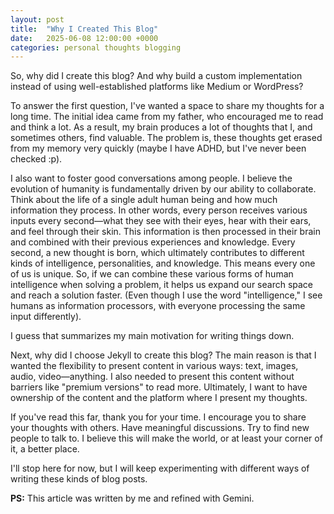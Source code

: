 ```yaml
---
layout: post
title:  "Why I Created This Blog"
date:   2025-06-08 12:00:00 +0000
categories: personal thoughts blogging
---
```


So, why did I create this blog? And why build a custom implementation instead of using well-established platforms like Medium or WordPress?

To answer the first question, I've wanted a space to share my thoughts for a long time. The initial idea came from my father, who encouraged me to read and think a lot. As a result, my brain produces a lot of thoughts that I, and sometimes others, find valuable. The problem is, these thoughts get erased from my memory very quickly (maybe I have ADHD, but I've never been checked :p).

I also want to foster good conversations among people. I believe the evolution of humanity is fundamentally driven by our ability to collaborate. Think about the life of a single adult human being and how much information they process. In other words, every person receives various inputs every second—what they see with their eyes, hear with their ears, and feel through their skin. This information is then processed in their brain and combined with their previous experiences and knowledge. Every second, a new thought is born, which ultimately contributes to different kinds of intelligence, personalities, and knowledge. This means every one of us is unique. So, if we can combine these various forms of human intelligence when solving a problem, it helps us expand our search space and reach a solution faster. (Even though I use the word "intelligence," I see humans as information processors, with everyone processing the same input differently).

I guess that summarizes my main motivation for writing things down.

Next, why did I choose Jekyll to create this blog? The main reason is that I wanted the flexibility to present content in various ways: text, images, audio, video—anything. I also needed to present this content without barriers like "premium versions" to read more. Ultimately, I want to have ownership of the content and the platform where I present my thoughts.

If you've read this far, thank you for your time. I encourage you to share your thoughts with others. Have meaningful discussions. Try to find new people to talk to. I believe this will make the world, or at least your corner of it, a better place.

I'll stop here for now, but I will keep experimenting with different ways of writing these kinds of blog posts.

**PS:** This article was written by me and refined with Gemini.